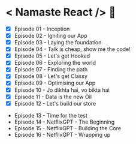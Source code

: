 # < Namaste React /> 🚀
- [x] Episode 01 - Inception 
- [x] Episode 02 - Igniting our App 
- [x] Episode 03 - Laying the foundation 
- [x] Episode 04 - Talk is cheap, show me the code! 
- [x] Episode 05 - Let's get Hooked 
- [x] Episode 06 - Exploring the world 
- [x] Episode 07 - Finding the path 
- [x] Episode 08 - Let's get Classy 
- [x] Episode 09 - Optimising our App 
- [x] Episode 10 - Jo dikhta hai, vo bikta hai 
- [x] Episode 11 - Data is the new Oil 
- [x] Episode 12 - Let's build our store 
- Episode 13 - Time for the test 
- Episode 14 - NetflixGPT - The Beginning 
- Episode 15 - NetflixGPT - Building the Core 
- Episode 16 - NetflixGPT - Wrapping up 
<!-- ##  Bonus
- (Bonus) Machine Coding Interview and Building YouTube 
- (Bonus) Advance features in YouTube project 
- (Bonus) Wrapping up YouTube Project 
- (Bonus) useMemo, useCallback, useRef Hooks 
- (Bonus) Personal Branding 
- (Bonus) LinkedIn - MasterClass 
- (Bonus) (Part 1) Resume, Interviews & Salary Negotiation 
- (Bonus) (Part 2) Resume, Interviews & Salary Negotiation  -->
